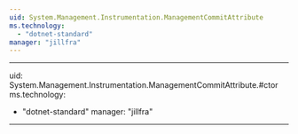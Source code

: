 ```yaml
---
uid: System.Management.Instrumentation.ManagementCommitAttribute
ms.technology: 
  - "dotnet-standard"
manager: "jillfra"
---
```


---
uid: System.Management.Instrumentation.ManagementCommitAttribute.#ctor
ms.technology: 
  - "dotnet-standard"
manager: "jillfra"
---
